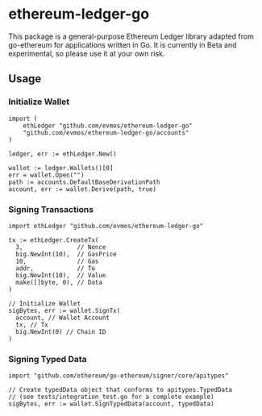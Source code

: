 # ethereum-ledger-go

This package is a general-purpose Ethereum Ledger library adapted from go-ethereum for applications written in Go. It is currently in Beta and experimental, so please use it at your own risk.

## Usage

### Initialize Wallet
```
import (
 	ethLedger "github.com/evmos/ethereum-ledger-go"
	"github.com/evmos/ethereum-ledger-go/accounts"
)

ledger, err := ethLedger.New()

wallet := ledger.Wallets()[0]
err = wallet.Open("")
path := accounts.DefaultBaseDerivationPath
account, err := wallet.Derive(path, true)
```

### Signing Transactions
```
import ethLedger "github.com/evmos/ethereum-ledger-go"

tx := ethLedger.CreateTx(
  3,               // Nonce
  big.NewInt(10),  // GasPrice
  10,              // Gas
  addr,            // To
  big.NewInt(10),  // Value
  make([]byte, 0), // Data
)

// Initialize Wallet
sigBytes, err := wallet.SignTx(
  account, // Wallet Account
  tx, // Tx
  big.NewInt(0) // Chain ID
)
```

### Signing Typed Data
```
import "github.com/ethereum/go-ethereum/signer/core/apitypes"

// Create typedData object that conforms to apitypes.TypedData
// (see tests/integration_test.go for a complete example)
sigBytes, err := wallet.SignTypedData(account, typedData)
```

